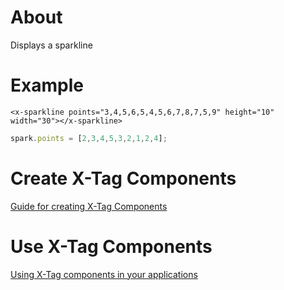 # About

Displays a sparkline

# Example
```
<x-sparkline points="3,4,5,6,5,4,5,6,7,8,7,5,9" height="10" width="30"></x-sparkline>
```
```javascript
spark.points = [2,3,4,5,3,2,1,2,4];

```


# Create X-Tag Components

[Guide for creating X-Tag Components](https://github.com/x-tag/core/wiki/Creating-X-Tag-Components)

# Use X-Tag Components

[Using X-Tag components in your applications](https://github.com/x-tag/core/wiki/Using-X-Tag-Components-in-your-application)


